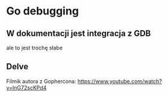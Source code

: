 # Go debugging

## W dokumentacji jest integracja z GDB

ale to jest trochę słabe


## Delve

Filmik autora z Gophercona:
https://www.youtube.com/watch?v=InG72scKPd4
